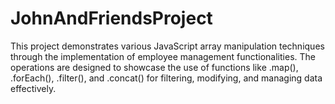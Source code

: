 # JohnAndFriendsProject
This project demonstrates various JavaScript array manipulation techniques through the implementation of employee management functionalities. The operations are designed to showcase the use of functions like .map(), .forEach(), .filter(), and .concat() for filtering, modifying, and managing data effectively.
